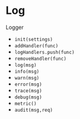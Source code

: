 # Log

Logger

- `init(settings)`
- `addHandler(func)`
- `logHandlers.push(func)`
- `removeHandler(func)`
- `log(msg)`
- `info(msg)`
- `warn(msg)`
- `error(msg)`
- `trace(msg)`
- `debug(msg)`
- `metric()`
- `audit(msg,req)`
